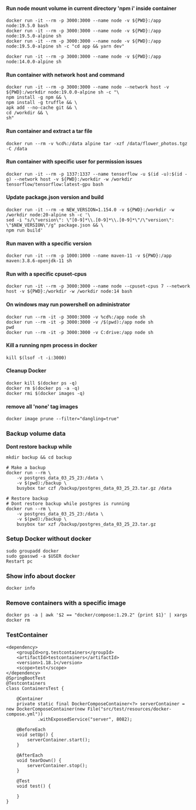 #### Run node mount volume in current directory 'npm i' inside container

```
docker run -it --rm -p 3000:3000 --name node -v ${PWD}:/app node:19.5.0 bash
docker run -it --rm -p 3000:3000 --name node -v ${PWD}:/app node:19.5.0-alpine sh
docker run -it --rm -p 3000:3000 --name node -v ${PWD}:/app node:19.5.0-alpine sh -c "cd app && yarn dev"

docker run -it --rm -p 3000:3000 --name node -v ${PWD}:/app node:14.0.0-alpine sh
```

#### Run container with network host and command 

```
docker run -it --rm -p 3000:3000 --name node --network host -v ${PWD}:/workdir node:19.0.0-alpine sh -c "\
npm install -g npm && \
npm install -g truffle && \
apk add --no-cache git && \
cd /workdir && \
sh"
```

#### Run container and extract a tar file

```
docker run --rm -v %cd%:/data alpine tar -xzf /data/flower_photos.tgz -C /data
```

#### Run container with specific user for permission issues

```
docker run -it --rm -p 1337:1337 --name tensorflow -u $(id -u):$(id -g) --network host -v ${PWD}:/workdir -w /workdir tensorflow/tensorflow:latest-gpu bash
```

#### Update package.json version and build

```
docker run -it --rm -e NEW_VERSION=1.154.0 -v ${PWD}:/workdir -w /workdir node:20-alpine sh -c '\
sed -i "s/\"version\": \"[0-9]*\\.[0-9]*\\.[0-9]*\"/\"version\": \"$NEW_VERSION\"/g" package.json && \
npm run build'
```

#### Run maven with a specific version

```
docker run -it --rm -p 1000:1000 --name maven-11 -v ${PWD}:/app maven:3.8.6-openjdk-11 sh
```

#### Run with a specific cpuset-cpus

```
docker run -it --rm -p 3000:3000 --name node --cpuset-cpus 7 --network host -v ${PWD}:/workdir -w /workdir node:14 bash
```

#### On windows may run powershell on administrator

```
docker run --rm -it -p 3000:3000 -v %cd%:/app node sh
docker run --rm -it -p 3000:3000 -v /$(pwd):/app node sh
pwd
docker run --rm -it -p 3000:3000 -v C:drive:/app node sh
```

#### Kill a running npm process in docker

```
kill $(lsof -t -i:3000)
```

#### Cleanup Docker

```
docker kill $(docker ps -q)
docker rm $(docker ps -a -q)
docker rmi $(docker images -q)
```

#### remove all 'none' tag images 

```
docker image prune --filter="dangling=true"
```

### Backup volume data
**Dont restore backup while**
```
mkdir backup && cd backup

# Make a backup
docker run --rm \
    -v postgres_data_03_25_23:/data \
    -v $(pwd):/backup \
    busybox tar czf /backup/postgres_data_03_25_23.tar.gz /data
    
# Restore backup
# Dont restore backup while postgres is running
docker run --rm \
    -v postgres_data_03_25_23:/data \
    -v $(pwd):/backup \
    busybox tar xzf /backup/postgres_data_03_25_23.tar.gz
```

### Setup Docker without docker

```
sudo groupadd docker
sudo gpasswd -a $USER docker
Restart pc
```

### Show info about docker

```
docker info
```

### Remove containers with a specific image

```
docker ps -a | awk '$2 == "docker/compose:1.29.2" {print $1}' | xargs docker rm
```

### TestContainer

```
<dependency>
    <groupId>org.testcontainers</groupId>
    <artifactId>testcontainers</artifactId>
    <version>1.18.1</version>
    <scope>test</scope>
</dependency>
@SpringBootTest
@Testcontainers
class ContainersTest {

    @Container
    private static final DockerComposeContainer<?> serverContainer = new DockerComposeContainer(new File("src/test/resources/docker-compose.yml"))
            .withExposedService("server", 8082);

    @BeforeEach
    void setUp() {
        serverContainer.start();
    }

    @AfterEach
    void tearDown() {
        serverContainer.stop();
    }

    @Test
    void test() {

    }
}
```